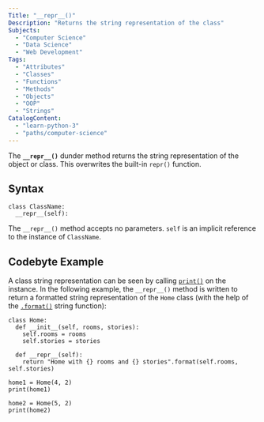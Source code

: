 ```yaml
---
Title: "__repr__()"
Description: "Returns the string representation of the class"
Subjects:
  - "Computer Science"
  - "Data Science"
  - "Web Development"
Tags:
  - "Attributes"
  - "Classes"
  - "Functions"
  - "Methods"
  - "Objects"
  - "OOP"
  - "Strings"
CatalogContent:
  - "learn-python-3"
  - "paths/computer-science"
---
```


The **`__repr__()`** dunder method returns the string representation of the object or class. This overwrites the built-in `repr()` function.

## Syntax

```pseudo
class ClassName:
  __repr__(self):
```

The `__repr__()` method accepts no parameters. `self` is an implicit reference to the instance of `ClassName`.

## Codebyte Example

A class string representation can be seen by calling [`print()`](https://www.codecademy.com/resources/docs/python/built-in-functions/print) on the instance. In the following example, the `__repr__()` method is written to return a formatted string representation of the `Home` class (with the help of the [`.format()`](https://www.codecademy.com/resources/docs/python/strings/format) string function):

```codebyte/python
class Home:
  def __init__(self, rooms, stories):
    self.rooms = rooms
    self.stories = stories

  def __repr__(self):
    return "Home with {} rooms and {} stories".format(self.rooms, self.stories)

home1 = Home(4, 2)
print(home1)

home2 = Home(5, 2)
print(home2)
```

